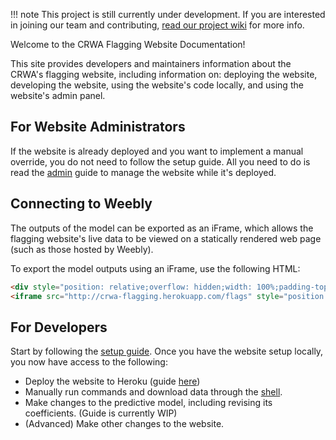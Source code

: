 !!! note
    This project is still currently under development. If you are interested in joining our team and contributing, [read our project wiki](https://github.com/codeforboston/flagging/wiki) for more info.

Welcome to the CRWA Flagging Website Documentation!

This site provides developers and maintainers information about the CRWA's flagging website, including information on: deploying the website, developing the website, using the website's code locally, and using the website's admin panel.

## For Website Administrators

If the website is already deployed and you want to implement a manual override, you do not need to follow the setup guide. All you need to do is read the [admin](admin) guide to manage the website while it's deployed.

## Connecting to Weebly

The outputs of the model can be exported as an iFrame, which allows the flagging website's live data to be viewed on a statically rendered web page (such as those hosted by Weebly).

To export the model outputs using an iFrame, use the following HTML:

```html
<div style="position: relative;overflow: hidden;width: 100%;padding-top: 75%">
<iframe src="http://crwa-flagging.herokuapp.com/flags" style="position: absolute;top: 0;left: 0;bottom: 0;right: 0; width: 100%; height: 100%"></iframe>
```

## For Developers

Start by following the [setup guide](setup). Once you have the website setup locally, you now have access to the following:

- Deploy the website to Heroku (guide [here](deployment))
- Manually run commands and download data through the [shell](shell).
- Make changes to the predictive model, including revising its coefficients. (Guide is currently WIP)
- (Advanced) Make other changes to the website.
